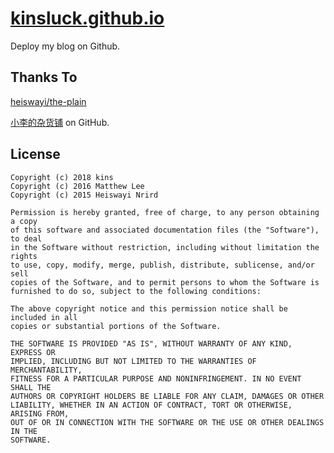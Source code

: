 [kinsluck.github.io](https://kinsluck.github.io/ "my blog")
===

Deploy my blog on Github.

## Thanks To

[heiswayi/the-plain](https://github.com/heiswayi/the-plain "heiswayi/the-plain")

[小李的杂货铺](https://github.com/mthli/mthli.github.io "小李的杂货铺") on GitHub.

## License
    Copyright (c) 2018 kins
    Copyright (c) 2016 Matthew Lee
    Copyright (c) 2015 Heiswayi Nrird

    Permission is hereby granted, free of charge, to any person obtaining a copy
    of this software and associated documentation files (the "Software"), to deal
    in the Software without restriction, including without limitation the rights
    to use, copy, modify, merge, publish, distribute, sublicense, and/or sell
    copies of the Software, and to permit persons to whom the Software is
    furnished to do so, subject to the following conditions:

    The above copyright notice and this permission notice shall be included in all
    copies or substantial portions of the Software.

    THE SOFTWARE IS PROVIDED "AS IS", WITHOUT WARRANTY OF ANY KIND, EXPRESS OR
    IMPLIED, INCLUDING BUT NOT LIMITED TO THE WARRANTIES OF MERCHANTABILITY,
    FITNESS FOR A PARTICULAR PURPOSE AND NONINFRINGEMENT. IN NO EVENT SHALL THE
    AUTHORS OR COPYRIGHT HOLDERS BE LIABLE FOR ANY CLAIM, DAMAGES OR OTHER
    LIABILITY, WHETHER IN AN ACTION OF CONTRACT, TORT OR OTHERWISE, ARISING FROM,
    OUT OF OR IN CONNECTION WITH THE SOFTWARE OR THE USE OR OTHER DEALINGS IN THE
    SOFTWARE.
